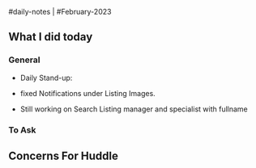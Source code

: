 #daily-notes | #February-2023

## What I did today


### General

- Daily Stand-up: 

- fixed Notifications under Listing Images. 
- Still working on Search Listing manager and specialist with fullname

### To Ask


## Concerns For Huddle

